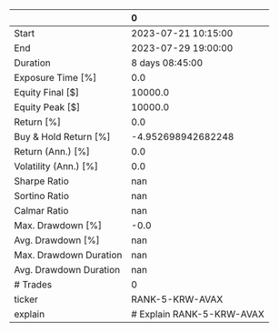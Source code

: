 |                        | 0                         |
|:-----------------------|:--------------------------|
| Start                  | 2023-07-21 10:15:00       |
| End                    | 2023-07-29 19:00:00       |
| Duration               | 8 days 08:45:00           |
| Exposure Time [%]      | 0.0                       |
| Equity Final [$]       | 10000.0                   |
| Equity Peak [$]        | 10000.0                   |
| Return [%]             | 0.0                       |
| Buy & Hold Return [%]  | -4.952698942682248        |
| Return (Ann.) [%]      | 0.0                       |
| Volatility (Ann.) [%]  | 0.0                       |
| Sharpe Ratio           | nan                       |
| Sortino Ratio          | nan                       |
| Calmar Ratio           | nan                       |
| Max. Drawdown [%]      | -0.0                      |
| Avg. Drawdown [%]      | nan                       |
| Max. Drawdown Duration | nan                       |
| Avg. Drawdown Duration | nan                       |
| # Trades               | 0                         |
| ticker                 | RANK-5-KRW-AVAX           |
| explain                | # Explain RANK-5-KRW-AVAX |